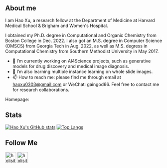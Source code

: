 
## About me

I am Hao Xu, a research fellow at the Department of Medicine at Harvard Medical School & Brigham and Women's Hospital.

I obtained my Ph.D. degree in Computational and Organic Chemistry from Boston College in Dec. 2022. I also got an M.S. degree in Computer Science (OMSCS) from Georgia Tech in Aug. 2022, as well as M.S. degress in Computational Chemistry from Southern Methodist University in May 2017.

- 🔭 I’m currently working on AI4Science projects, such as generative models for drug discovery and medical image diagnosis.
- 🌱 I’m also learning multiple instance learning on whole slide images.
-  📫 How to reach me: please find me through email at <a href="mailto:haoxu0303@gmail.com">haoxu0303@gmail.com</a> or WeChat: gaingod66.
Feel free to contact me for research collaborations.

Homepage: 

## Stats

[![Hao Xu's GitHub stats](https://github-readme-stats.vercel.app/api?username=GainGod-Xu&card_width=495)](https://github.com/GainGod-Xu/github-readme-stats)
[![Top Langs](https://github-readme-stats.vercel.app/api/top-langs/?username=GainGod-Xu&layout=donut&card_width=495)](https://github.com/GainGod-Xu/github-readme-stats)


## Follow Me

[<img align="left" alt="holisitc_developer | LinkedIn" width="35px" src="https://cdn.jsdelivr.net/npm/simple-icons@3.13.0/icons/linkedin.svg" />][linkedin]
[<img align="left" alt="holisitc_developer | LinkedIn" width="35px" src="https://cdn.jsdelivr.net/npm/simple-icons@3.13.0/icons/googlescholar.svg" />][googlescholar]

[linkedin]: https://www.linkedin.com/in/hao-xu-62bb11169/
[googlescholar]: https://scholar.google.com/citations?user=tcYaFAcAAAAJ&hl=en


